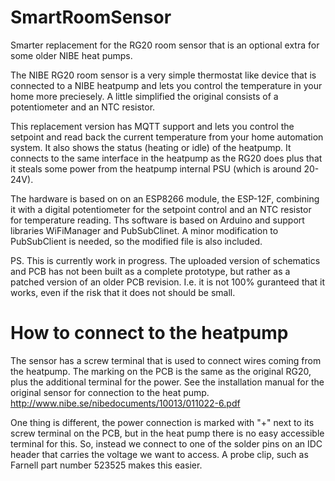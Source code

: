 # SmartRoomSensor
Smarter replacement for the RG20 room sensor that is an optional extra for some older NIBE heat pumps.

The NIBE RG20 room sensor is a very simple thermostat like device that is connected to a NIBE heatpump and lets you control the temperature in your home more preciesely. A little simplified the original consists of a potentiometer and an NTC resistor.

This replacement version has MQTT support and lets you control the setpoint and read back the current temperature from your home automation system. It also shows the status (heating or idle) of the heatpump.
It connects to the same interface in the heatpump as the RG20 does plus that it steals some power from the heatpump internal PSU (which is around 20-24V).

The hardware is based on on an ESP8266 module, the ESP-12F, combining it with a digital potentiometer for the setpoint control and an NTC resistor for temperature reading.
Ths software is based on Arduino and support libraries WiFiManager and PubSubClinet.
A minor modification to PubSubClient is needed, so the modified file is also included.

PS. This is currently work in progress. The uploaded version of schematics and PCB has not been built as a complete prototype, but rather as a patched version of an older PCB revision. I.e. it is not 100% guranteed that it works, even if the risk that it does not should be small.

# How to connect to the heatpump
The sensor has a screw terminal that is used to connect wires coming from the heatpump.
The marking on the PCB is the same as the original RG20, plus the additional terminal for the power.
See the installation manual for the original sensor for connection to the heat pump.
http://www.nibe.se/nibedocuments/10013/011022-6.pdf

One thing is different, the power connection is marked with "+" next to its screw terminal on the PCB, but in the heat pump there is no easy accessible terminal for this. So, instead we connect to one of the solder pins on an IDC header that carries the voltage we want to access. A probe clip, such as Farnell part number 523525 makes this easier.
